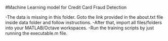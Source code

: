 #Machine Learning model for Credit Card Fraud Detection

-The data is missing in this folder. Goto the link provided in the about.txt file inside data folder and follow instructions.
-After that, import all files/folders into your MATLAB/Octave workspaces.
-Run the training scripts by just running the executable.m file.
